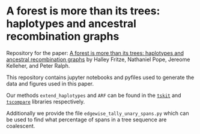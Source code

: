 # A forest is more than its trees: haplotypes and ancestral recombination graphs

Repository for the paper: [A forest is more than its trees: haplotypes and ancestral recombination graphs](https://www.biorxiv.org/content/10.1101/2024.11.30.626138v1) by
Halley Fritze, Nathaniel Pope, Jereome Kelleher, and Peter Ralph.

This repository contains jupyter notebooks and pyfiles used to generate the data and figures used in this paper. 

Our methods `extend_haplotypes` and `ARF` can be found in the [`tskit`](https://tskit.dev/software/tskit.html) and [`tscompare`](https://tskit.dev/software/tscompare.html) libraries respectively.

Additionally we provide the file `edgewise_tally_unary_spans.py` which can be used to find what percentage of spans in a tree sequence are coalescent.
